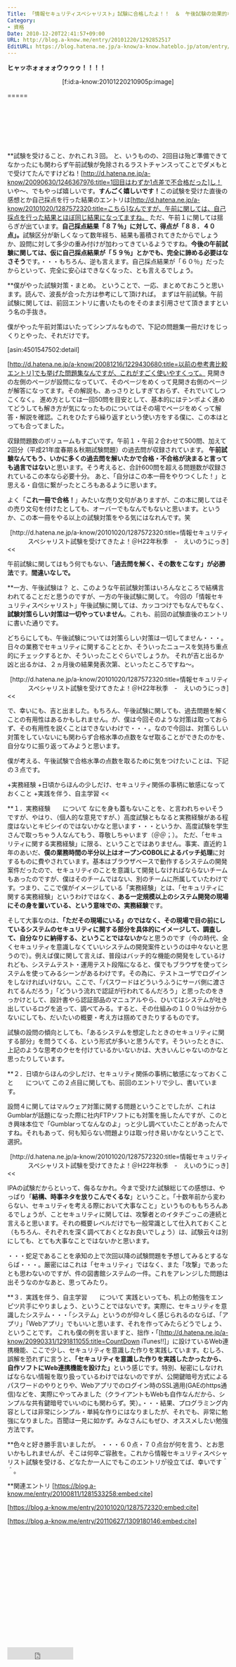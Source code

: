 ```yaml
---
Title: 「情報セキュリティスペシャリスト」試験に合格したよ！！　＆　午後試験の効果的な対策とは何か、を、考えてみる。
Category:
- 資格
Date: 2010-12-20T22:41:57+09:00
URL: http://blog.a-know.me/entry/20101220/1292852517
EditURL: https://blog.hatena.ne.jp/a-know/a-know.hateblo.jp/atom/entry/12921228815727979772
---
```


<span style="font-weight:bold;">ヒャッホォォォォウゥゥゥ！！！！</span>

<div align=center>[f:id:a-know:20101220210905p:image]</div>


=====

<script async src="//pagead2.googlesyndication.com/pagead/js/adsbygoogle.js"></script>
<!-- article-top -->
<ins class="adsbygoogle"
     style="display:inline-block;width:728px;height:90px"
     data-ad-client="ca-pub-3463034538369189"
     data-ad-slot="8367620130"></ins>
<script>
(adsbygoogle = window.adsbygoogle || []).push({});
</script>


**試験を受けること、かれこれ３回。
と、いうものの、2回目は殆ど準備できてなかったにも関わらず午前試験が免除されるラストチャンスってことでダメもとで受けてたんですけどね！[http://d.hatena.ne.jp/a-know/20090630/1246367976:title=1回目はわずか1点差で不合格だった]し！
いや〜、でもやっぱ嬉しいです。<span style="font-weight:bold;">すんごく嬉しいです！</span>この試験を受けた直後の感想とか自己採点を行った結果のエントリは[http://d.hatena.ne.jp/a-know/20101020/1287572320:title=こちら]なんですが、午前に関しては、自己採点を行った結果とほぼ同じ結果になってますね。
ただ、午前１に関しては揺らぎが出ています。<span style="font-weight:bold;">自己採点結果「８７％」に対して、得点が「８８．４０点」。</span>試験区分が新しくなって数年経ち、結果も蓄積されてきたからでしょうか、設問に対して多少の重み付けが加わってきているようですね。<span style="font-weight:bold;">今後の午前試験に関しては、仮に自己採点結果が「５９％」とかでも、完全に諦める必要はなさそう</span>です。・・・もちろん、逆も言えます。自己採点結果が「６０％」だったからといって、完全に安心はできなくなった、とも言えるでしょう。


**僕がやった試験対策・まとめ。
ということで、一応、まとめておこうと思います。読んで、波長が合った方は参考にして頂ければ。
まずは午前試験。午前試験に関しては、前回エントリに書いたものをそのまま引用させて頂きますという名の手抜き。


>>
僕がやった午前対策はいたってシンプルなもので、下記の問題集一冊だけをじっくりとやった、それだけです。



[asin:4501547502:detail]



[http://d.hatena.ne.jp/a-know/20081216/1229430680:title=以前の参考書比較エントリ]でも挙げた問題集なんですが、これがすごく使いやすくって。
見開きの左側のページが設問になっていて、そのページをめくって見開き右側のページが解答になってます。その解説も、あっさりとしすぎておらず、それでいてしつこくなく。
進め方としては一回50問を目安として、基本的にはテンポよく進めてどうしても解き方が気になったものについてはその場でページをめくって解答・解説を確認。これをひたすら繰り返すという使い方をする僕に、この本はとっても合ってました。

収録問題数のボリュームもすごいです。午前１・午前２合わせて500問、加えて2回分（平成21年度春期＆秋期試験問題）の過去問が収録されています。
<span style="font-weight:bold;">午前試験なんてもう、いかに多くの過去問を解いたかで合格・不合格が決まると言っても過言ではない</span>と思います。そう考えると、合計600問を超える問題数が収録されているこの本なら必要十分。
あと、「自分はこの本一冊をやりつくした！」と思える・自信に繋がったところもあるように思います。

よく「<span style="font-weight:bold;">これ一冊で合格！</span>」みたいな売り文句がありますが、この本に関してはその売り文句を付けたとしても、オーバーでもなんでもないと思います。というか、この本一冊をやる以上の試験対策をやる気にはなれんです。笑
<div align=right>[http://d.hatena.ne.jp/a-know/20101020/1287572320:title=情報セキュリティスペシャリスト試験を受けてきたよ！＠H22年秋季　-　えいのうにっき]</div>
<<


午前試験に関してはもう何でもない、<span style="font-weight:bold;">「過去問を解く、その数をこなす」が必勝法</span>です。<span style="font-weight:bold;">間違いなしで。</span>



**一方、午後試験は？
と、このような午前試験対策はいろんなところで結構言われてることだと思うのですが、一方の午後試験に関して。
今回の「情報セキュリティスペシャリスト」午後試験に関しては、カッコつけでもなんでもなく、<span style="font-weight:bold;">試験対策らしい対策は一切やっていません</span>。これも、前回の試験直後のエントリに書いた通りです。


>>
どちらにしても、午後試験については対策らしい対策は一切してません・・・。日々の業務でセキュリティに関することとか、そういったニュースを気持ち重点的にチェックするとか、そういったことぐらいでしょうか。
それが吉と出るか凶と出るかは、２ヵ月後の結果発表次第、といったところですね〜。
<div align=right>[http://d.hatena.ne.jp/a-know/20101020/1287572320:title=情報セキュリティスペシャリスト試験を受けてきたよ！＠H22年秋季　-　えいのうにっき]</div>
<<


で、幸いにも、吉と出ました。もちろん、午後試験に関しても、過去問題を解くことの有用性はあるかもしれません。が、僕は今回そのような対策は取っておらず、その有用性を説くことはできないわけで・・・。なので今回は、対策らしい対策をしていないにも関わらず合格水準の点数をなぜ取ることができたのかを、自分なりに振り返ってみようと思います。

僕が考える、午後試験で合格水準の点数を取るために気をつけたいことは、下記の３点です。


>>
+実務経験
+日頃からほんの少しだけ、セキュリティ関係の事柄に敏感になっておくこと
+実践を伴う、自主学習
<<


**１．実務経験　　について
なにを身も蓋もないことを、と言われちゃいそうですが、やはり、（個人的な意見ですが、）高度試験ともなると実務経験がある程度はないとキビシイのではないかなと思います・・・というか、高度試験を学生さんで取っちゃう人なんてもう、尊敬しちゃいます（＠＠；）。
ただ、「セキュリティに関する実務経験」に限る、ということではありません。事実、直近約１年のあいだ、<span style="font-weight:bold;">僕の業務時間の半分以上はオープンCOBOLによるバッチ処理</span>に対するものに費やされています。基本はブラウザベースで動作するシステムの開発案件だったので、セキュリティのことを意識して開発しなければならないチームもあったのですが、僕はそのチームではない、別のチームに所属していたわけです。つまり、ここで僕がイメージしている「実務経験」とは、「セキュリティに関する実務経験」というわけではなく、<span style="font-weight:bold;">ある一定規模以上のシステム開発の現場にその身を置いている、という意味での、実務経験</span>です。

そして大事なのは、<span style="font-weight:bold;">「ただその現場にいる」のではなく、その現場で目の前にしているシステムのセキュリティに関する部分を具体的にイメージして、調査して、自分なりに納得する、ということではないか</span>なと思うのです（今の時代、全くセキュリティを意識しなくていいシステムの開発案件というのは中々ないと思うので）。例えば僕に関して言えば、普段はバッチ的な機能の開発をしているけれども、システムテスト・運用テスト段階になると、僕でもブラウザを使ってシステムを使ってみるシーンがあるわけです。その為に、テストユーザでログインをしなければいけない。ここで、「パスワードはどういうふうにサーバ側に渡されてるんだろう」「どういう流れで認証が行われてるんだろう」と思ったのをきっかけとして、設計書やら認証部品のマニュアルやら、ひいてはシステムが吐き出しているログを追って、調べてみる。すると、その仕組みの１００％は分からないにしても、だいたいの概要・考え方は掴めてきたりするものです。

試験の設問の傾向としても、「あるシステムを想定したときのセキュリティに関する部分」を問うてくる、という形式が多いと思うんです。そういったときに、上記のような思考のクセを付けているかいないかは、大きいんじゃないのかなと思ったりしています。


**２．日頃からほんの少しだけ、セキュリティ関係の事柄に敏感になっておくこと　　について
この２点目に関しても、前回のエントリで少し、書いています。


>>
設問４に関してはマルウェア対策に関する問題ということでしたが、これはGumblarが話題になった際に社内FTPソフトにも対策を施したんですが、このとき興味本位で「Gumblarってなんなのよ」っと少し調べていたことがあったんですね。それもあって、何も知らない問題よりは取っ付き易いかなということで、選択。
<div align=right>[http://d.hatena.ne.jp/a-know/20101020/1287572320:title=情報セキュリティスペシャリスト試験を受けてきたよ！＠H22年秋季　-　えいのうにっき]</div>
<<


IPAの試験だからといって、侮るなかれ。今まで受けた試験総じての感想は、やっぱり「<span style="font-weight:bold;">結構、時事ネタを放りこんでくるな</span>」ということ。「十数年前から変わらない、セキュリティを考える際において大事なこと」というものももちろんあるでしょうが、ことセキュリティに関しては、攻撃者とのイタチごっこの連続と言えると思います。それの概要レベルだけでも一般常識として仕入れておくこと（もちろん、それぞれを深く調べておくとなお良いでしょう）は、試験云々は別にしても、とても大事なことではないかと思います。

・・・蛇足であることを承知の上で次回以降の試験問題を予想してみるとするならば・・・。厳密にはこれは「セキュリティ」ではなく、また「攻撃」であったとも思わないのですが、件の図書館システムの一件。これをアレンジした問題は出そうなのかなあと、思ってみたり。


**３．実践を伴う、自主学習　　について
実践といっても、机上の勉強をエンピツ片手にやりましょう、ということではないです。実際に、セキュリティを意識したシステム・・・「システム」というのが仰々しく感じられるのならば、「アプリ」「Webアプリ」でもいいと思います、それを作ってみたらどうでしょう、ということです。
これも僕の例を言いますと、拙作・「[http://d.hatena.ne.jp/a-know/20990331/1291811055:title=CountDown iTunes!!]」に設けているWeb連携機能、ここで少し、セキュリティを意識した作りを実践しています。むしろ、誤解を恐れずに言うと、<span style="font-weight:bold;">「セキュリティを意識した作りを実践したかったから、自作ソフトにWeb連携機能を設けた」</span>という感じです。特別、秘密にしなければならない情報を取り扱っているわけではないのですが、公開鍵暗号方式によるパスワードのやりとりや、Webアプリでのログイン時のSSL適用(GAEのhttps通信)などを、実際にやってみました（クライアントもWebも自作なんだから、シンプルな共有鍵暗号でいいのにも関わらず。笑）。・・・結果、プログラミング内容としては非常にシンプル・単純な作りにはなりましたが、それでも、非常に勉強になりました。百聞は一見に如かず。みなさんにもぜひ、オススメしたい勉強方法です。


**色々と好き勝手言いましたが。
・・・６０点・７０点台が何を言う、とお思いかもしれませんが、そこは何卒ご容赦を。これから情報セキュリティスペシャリスト試験を受ける、どなたか一人にでもこのエントリが役立てば、幸いです＾＾。


**関連エントリ
[https://blog.a-know.me/entry/20100811/1281533258:embed:cite]

[https://blog.a-know.me/entry/20101020/1287572320:embed:cite]

[https://blog.a-know.me/entry/20110627/1309180146:embed:cite]




<script async src="//pagead2.googlesyndication.com/pagead/js/adsbygoogle.js"></script>
<!-- article-bottom2 -->
<ins class="adsbygoogle"
     style="display:inline-block;width:300px;height:250px"
     data-ad-client="ca-pub-3463034538369189"
     data-ad-slot="5274552934"></ins>
<script>
(adsbygoogle = window.adsbygoogle || []).push({});
</script>


<iframe src="http://blog.hatena.ne.jp/a-know/a-know.hateblo.jp/subscribe/iframe" allowtransparency="true" frameborder="0" scrolling="no" width="150" height="28"></iframe>
